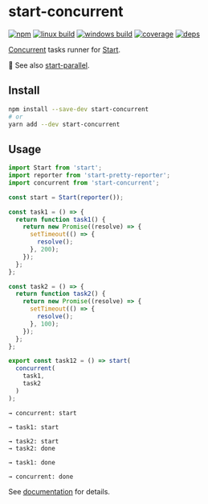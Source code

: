 # start-concurrent

[![npm](https://img.shields.io/npm/v/start-concurrent.svg?style=flat-square)](https://www.npmjs.com/package/start-concurrent)
[![linux build](https://img.shields.io/travis/start-runner/concurrent/master.svg?label=linux&style=flat-square)](https://travis-ci.org/start-runner/concurrent)
[![windows build](https://img.shields.io/appveyor/ci/start-runner/concurrent/master.svg?label=windows&style=flat-square)](https://ci.appveyor.com/project/start-runner/concurrent)
[![coverage](https://img.shields.io/codecov/c/github/start-runner/concurrent/master.svg?style=flat-square)](https://codecov.io/github/start-runner/concurrent)
[![deps](https://img.shields.io/gemnasium/start-runner/concurrent.svg?style=flat-square)](https://gemnasium.com/start-runner/concurrent)

[Concurrent](https://bytearcher.com/articles/parallel-vs-concurrent/) tasks runner for [Start](https://github.com/start-runner/start).

:information_desk_person: See also [start-parallel](https://github.com/start-runner/parallel).

## Install

```sh
npm install --save-dev start-concurrent
# or
yarn add --dev start-concurrent
```

## Usage

```js
import Start from 'start';
import reporter from 'start-pretty-reporter';
import concurrent from 'start-concurrent';

const start = Start(reporter());

const task1 = () => {
  return function task1() {
    return new Promise((resolve) => {
      setTimeout(() => {
        resolve();
      }, 200);
    });
  };
};

const task2 = () => {
  return function task2() {
    return new Promise((resolve) => {
      setTimeout(() => {
        resolve();
      }, 100);
    });
  };
};

export const task12 = () => start(
  concurrent(
    task1,
    task2
  )
);
```

```
→ concurrent: start

→ task1: start

→ task2: start
→ task2: done

→ task1: done

→ concurrent: done
```

See [documentation](https://github.com/start-runner/start#readme) for details.
